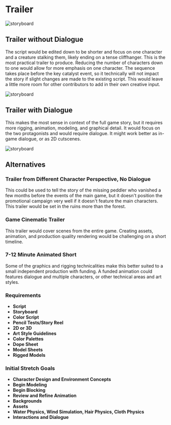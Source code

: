 # Trailer

![storyboard](https://github.com/jcongerkallas1/Brefhamer/blob/master/Images/forest_thumbs3.jpg)
## Trailer without Dialogue
The script would be edited down to be shorter and focus on one character and a creature stalking them, likely ending on a tense cliffhanger.  This is the most practical trailer to produce.  Reducing the number of characters down to one would allow for more emphasis on one character.  The sequence takes place before the key catalyst event, so it technically will not impact the story if slight changes are made to the existing script.  This would leave a little more room for other contributors to add in their own creative input.

![storyboard](https://github.com/jcongerkallas1/Brefhamer/blob/master/Images/forest_scene_pencil_sketch.jpg)
## Trailer with Dialogue
This makes the most sense in context of the full game story, but it requires more rigging, animation, modeling, and graphical detail.  It would focus on the two protagonists and would require dialogue.  It might work better as in-game dialogue, or as 2D cutscenes.

![storyboard](https://github.com/jcongerkallas1/Brefhamer/blob/master/Images/storyboard_panel.jpg)
## Alternatives

### Trailer from Different Character Perspective, No Dialogue
This could be used to tell the story of the missing peddler who vanished a few months before the events of the main game, but it doesn't position the promotional campaign very well if it doesn't feature the main characters.  This trailer would be set in the ruins more than the forest. 

### Game Cinematic Trailer
This trailer would cover scenes from the entire game.  Creating assets, animation, and production quality rendering would be challenging on a short timeline.

### 7-12 Minute Animated Short
Some of the graphics and rigging technicalities make this better suited to a small independent production with funding.  A funded animation could features dialogue and multiple characters, or other technical areas and art styles. 

### Requirements
- **Script**
- **Storyboard**
- **Color Script**
- **Pencil Tests/Story Reel**
- **2D or 3D**
- **Art Style Guidelines**
- **Color Palettes**
- **Dope Sheet**
- **Model Sheets**
- **Rigged Models**

### Initial Stretch Goals
- **Character Design and Environment Concepts**
- **Begin Modeling**
- **Begin Blocking**
- **Review and Refine Animation**
- **Backgrounds**
- **Assets**
- **Water Physics, Wind Simulation, Hair Physics, Cloth Physics**
- **Interactions and Dialogue**
